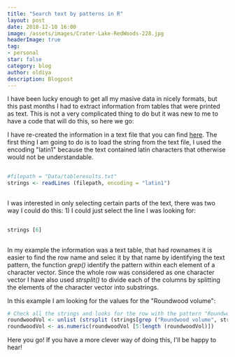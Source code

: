 ```yaml
---
title: "Search text by patterns in R"
layout: post
date: 2018-12-10 16:00
image: /assets/images/Crater-Lake-RedWoods-228.jpg
headerImage: true
tag:
- personal
star: false
category: blog
author: oldiya
description: Blogpost
---
```




I have been lucky enough to get all my masive data in nicely formats, but this past months I had to extract information from tables that were printed as text. This is not a very complicated thing to do but it was new to me to have a code that will do this, so here we go: 

I have re-created the information in a text file that you can find [here](https://olalladiaz.net/assets/data/tableresults.txt). The first thing I am going to do is to load the string from the text file, I used the encoding "latin1" because the text contained latin characters that otherwise would not be understandable. 

```R
   
#filepath = "Data/tableresults.txt"
strings <- readLines (filepath, encoding = "latin1")
    
```

I was interested in only selecting certain parts of the text, there was two way I could do this: 1) I could just select the line I was looking for: 

```R
   
strings [6]
    
```

In my example the information was a text table, that had rownames it is easier to find the row name and selec it by that name by identifying the text pattern, the function *grep()* identify the pattern within each element of a character vector. Since the whole row was considered as one character vector I have also used *strsplit()* to divide each of the columns by splitting the elements of the character vector into substrings.

In this example I am looking for the values for the "Roundwood volume":

```R
# Check all the strings and looks for the row with the pattern "Roundwood volume"
roundwoodVol <- unlist (strsplit (strings[grep ("Roundwood volume", strings)], "\\s+"))
roundwoodVol <- as.numeric(roundwoodVol [5:length (roundwoodVol)])   
```

Here you go! If you have a more clever way of doing this, I'll be happy to hear! 
